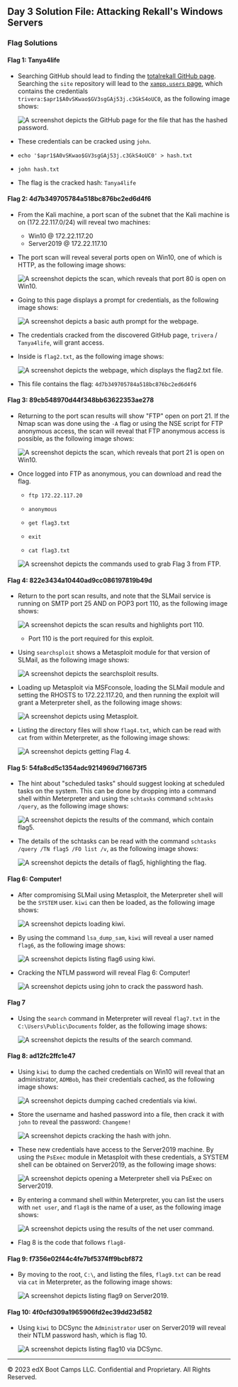 ## Day 3 Solution File: Attacking Rekall's Windows Servers

### Flag Solutions

#### Flag 1: Tanya4life

* Searching GitHub should lead to finding the [totalrekall GitHub page](https://github.com/totalrekall). Searching the `site` repository will lead to the [`xampp.users` page](https://github.com/totalrekall/site/blob/main/xampp.users), which contains the credentials `trivera:$apr1$A0vSKwao$GV3sgGAj53j.c3GkS4oUC0`, as the following image shows: 

  ![A screenshot depicts the GitHub page for the file that has the hashed password.](Images/githubpassword.PNG)

* These credentials can be cracked using `john`.
	
* `echo '$apr1$A0vSKwao$GV3sgGAj53j.c3GkS4oUC0' > hash.txt`

* `john hash.txt`

* The flag is the cracked hash: `Tanya4life`

#### Flag 2: 4d7b349705784a518bc876bc2ed6d4f6

* From the Kali machine, a port scan of the subnet that the Kali machine is on (172.22.117.0/24) will reveal two machines: 

	- Win10 @ 172.22.117.20
	- Server2019 @ 172.22.117.10
	
* The port scan will reveal several ports open on Win10, one of which is HTTP, as the following image shows: 

  ![A screenshot depicts the scan, which reveals that port 80 is open on Win10.](Images/win10port80.png)

* Going to this page displays a prompt for credentials, as the following image shows:

  ![A screenshot depicts a basic auth prompt for the webpage.](Images/basicauth.PNG)

* The credentials cracked from the discovered GitHub page, `trivera` / `Tanya4life`, will grant access.

* Inside is `flag2.txt`, as the following image shows: 
 
  ![A screenshot depicts the webpage, which displays the flag2.txt file.](Images/flag2.PNG)

* This file contains the flag: `4d7b349705784a518bc876bc2ed6d4f6`

#### Flag 3: 89cb548970d44f348bb63622353ae278

* Returning to the port scan results will show "FTP" open on port 21. If the Nmap scan was done using the `-A` flag or using the NSE script for FTP anonymous access, the scan will reveal that FTP anonymous access is possible, as the following image shows: 

  ![A screenshot depicts the scan, which reveals that port 21 is open on Win10.](Images/win10port21.png)

* Once logged into FTP as anonymous, you can download and read the flag.

	* `ftp 172.22.117.20`

	* `anonymous`

	* `get flag3.txt`

	* `exit`

	* `cat flag3.txt`

  ![A screenshot depicts the commands used to grab Flag 3 from FTP.](Images/ftp.PNG)

#### Flag 4: 822e3434a10440ad9cc086197819b49d

* Return to the port scan results, and note that the SLMail service is running on SMTP port 25 AND on POP3 port 110, as the following image shows:

  ![A screenshot depicts the scan results and highlights port 110.](Images/win10port25.png)

  - Port 110 is the port required for this exploit.

* Using `searchsploit` shows a Metasploit module for that version of SLMail, as the following image shows:

  ![A screenshot depicts the searchsploit results.](Images/searchsploit.PNG)

* Loading up Metasploit via MSFconsole, loading the SLMail module and setting the RHOSTS to 172.22.117.20, and then running the exploit will grant a Meterpreter shell, as the following image shows:

  ![A screenshot depicts using Metasploit.](Images/slmail.PNG)

* Listing the directory files will show `flag4.txt`, which can be read with `cat` from within Meterpreter, as the following image shows:

  ![A screenshot depicts getting Flag 4.](Images/flag4.PNG)

#### Flag 5: 54fa8cd5c1354adc9214969d716673f5

* The hint about "scheduled tasks" should suggest looking at scheduled tasks on the system. This can be done by dropping into a command shell within Meterpreter and using the `schtasks` command `schtasks /query`, as the following image shows:

  ![A screenshot depicts the results of the command, which contain flag5.](Images/schtask.png)

* The details of the schtasks can be read with the command `schtasks /query /TN flag5 /FO list /v`, as the following image shows:

  ![A screenshot depicts the details of flag5, highlighting the flag.](Images/flag5.png)

#### Flag 6: Computer! 

* After compromising SLMail using Metasploit, the Meterpreter shell will be the `SYSTEM` user. `kiwi` can then be loaded, as the following image shows:

  ![A screenshot depicts loading kiwi.](Images/loadkiwi.PNG)

* By using the command `lsa_dump_sam`, `kiwi` will reveal a user named `flag6`, as the following image shows:

  ![A screenshot depicts listing `flag6` using `kiwi`.](Images/flag6kiwi.PNG)

* Cracking the NTLM password will reveal Flag 6: Computer!

  ![A screenshot depicts using `john` to crack the password hash.](Images/flag6crack.PNG)

#### Flag 7 <!-- @CE This solution doesn't actually tell us what Flag 7 is. Can we add the actual flag to the Flag 7 header, like the others? -->

* Using the `search` command in Meterpreter will reveal `flag7.txt` in the `C:\Users\Public\Documents` folder, as the following image shows:

  ![A screenshot depicts the results of the `search` command.](Images/search.PNG)

#### Flag 8: ad12fc2ffc1e47

* Using `kiwi` to dump the cached credentials on Win10 will reveal that an administrator, `ADMBob`, has their credentials cached, as the following image shows:

  ![A screenshot depicts dumping cached credentials via `kiwi`.](Images/lsadump.PNG)

* Store the username and hashed password into a file, then crack it with `john` to reveal the password: `Changeme!`

  ![A screenshot depicts cracking the hash with `john`.](Images/mscash2.PNG)

* These new credentials have access to the Server2019 machine. By using the `PsExec` module in Metasploit with these credentials, a SYSTEM shell can be obtained on Server2019, as the following image shows:

  ![A screenshot depicts opening a Meterpreter shell via `PsExec` on Server2019.](Images/psexec.PNG)

* By entering a command shell within Meterpreter, you can list the users with `net user`, and `flag8` is the name of a user, as the following image shows:

  ![A screenshot depicts using the results of the `net user` command.](Images/flag8.PNG)

- Flag 8 is the code that follows `flag8-`

#### Flag 9: f7356e02f44c4fe7bf5374ff9bcbf872

* By moving to the root, `C:\`, and listing the files, `flag9.txt` can be read via `cat` in Meterpreter, as the following image shows:

  ![A screenshot depicts listing `flag9` on Server2019.](Images/flag9.PNG)

#### Flag 10: 4f0cfd309a1965906fd2ec39dd23d582

* Using `kiwi` to DCSync the `Administrator` user on Server2019 will reveal their NTLM password hash, which is flag 10.

  ![A screenshot depicts listing `flag10` via DCSync.](Images/flag10.PNG)

---
© 2023 edX Boot Camps LLC. Confidential and Proprietary. All Rights Reserved.  

